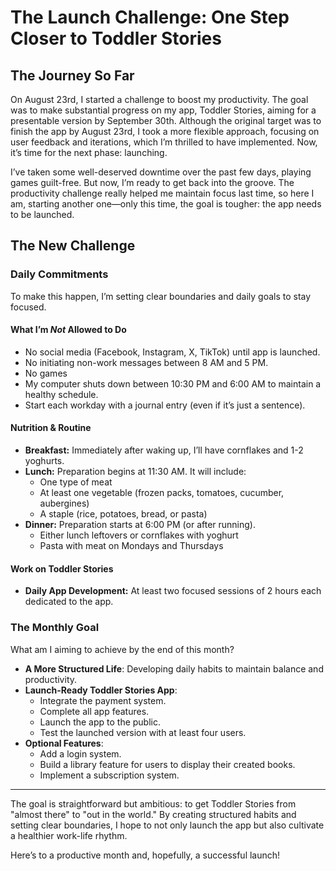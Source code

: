 # The Launch Challenge: One Step Closer to Toddler Stories

## The Journey So Far

On August 23rd, I started a challenge to boost my productivity. The goal was to make substantial progress on my app, Toddler Stories, aiming for a presentable version by September 30th. Although the original target was to finish the app by August 23rd, I took a more flexible approach, focusing on user feedback and iterations, which I’m thrilled to have implemented. Now, it’s time for the next phase: launching.

I’ve taken some well-deserved downtime over the past few days, playing games guilt-free. But now, I’m ready to get back into the groove. The productivity challenge really helped me maintain focus last time, so here I am, starting another one—only this time, the goal is tougher: the app needs to be launched.

## The New Challenge

### Daily Commitments

To make this happen, I’m setting clear boundaries and daily goals to stay focused.

#### What I’m *Not* Allowed to Do

- No social media (Facebook, Instagram, X, TikTok) until app is launched.
- No initiating non-work messages between 8 AM and 5 PM.
- No games
- My computer shuts down between 10:30 PM and 6:00 AM to maintain a healthy schedule.
- Start each workday with a journal entry (even if it’s just a sentence).

#### Nutrition & Routine

- **Breakfast:** Immediately after waking up, I’ll have cornflakes and 1-2 yoghurts.
- **Lunch:** Preparation begins at 11:30 AM. It will include:
  - One type of meat
  - At least one vegetable (frozen packs, tomatoes, cucumber, aubergines)
  - A staple (rice, potatoes, bread, or pasta)
- **Dinner:** Preparation starts at 6:00 PM (or after running).
  - Either lunch leftovers or cornflakes with yoghurt
  - Pasta with meat on Mondays and Thursdays

#### Work on Toddler Stories

- **Daily App Development:** At least two focused sessions of 2 hours each dedicated to the app.

### The Monthly Goal

What am I aiming to achieve by the end of this month?

- **A More Structured Life**: Developing daily habits to maintain balance and productivity.
- **Launch-Ready Toddler Stories App**:
  - Integrate the payment system.
  - Complete all app features.
  - Launch the app to the public.
  - Test the launched version with at least four users.
- **Optional Features**:
  - Add a login system.
  - Build a library feature for users to display their created books.
  - Implement a subscription system.

---

The goal is straightforward but ambitious: to get Toddler Stories from "almost there" to "out in the world." By creating structured habits and setting clear boundaries, I hope to not only launch the app but also cultivate a healthier work-life rhythm.

Here’s to a productive month and, hopefully, a successful launch!